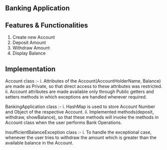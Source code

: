 Banking Application
-------------------

Features & Functionalities
--------------------------
1. Create new Account
2. Deposit Amount
3. Withdraw Amount
4. Display Balance


Implementation
--------------

Account class :-
  i. Attributes of the Account(AccountHolderName, Balance) are made as Private, so that direct access to these attributes was restricted.
  ii. Account attributes are made available only through Public getters and setters methods in which exceptions are handled wherever required.
  
BankingApplication class :-
  i. HashMap is used to store Account Number and Object of the respective Account.
  ii. Implemented methods(deposit, withdraw, showBalance), so that these methods will invoke the methods in Account class when the user performs Bank Operations.
  
InsufficientBalanceException class :-
  i. To handle the exceptional case, whenever the user tries to withdraw the amount which is greater than the available balance in the Account.

